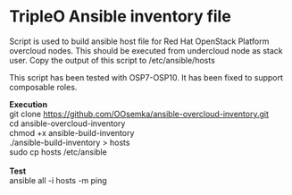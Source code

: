 # TripleO Ansible inventory file

Script is used to build ansible host file for Red Hat OpenStack Platform overcloud nodes. This should be executed from undercloud node as stack user. Copy the output of this script to /etc/ansible/hosts

This script has been tested with OSP7-OSP10. It has been fixed to support composable roles.

<b>Execution</b><br>
git clone https://github.com/OOsemka/ansible-overcloud-inventory.git <br>
cd ansible-overcloud-inventory<br>
chmod +x ansible-build-inventory<br>
./ansible-build-inventory > hosts<br>
sudo cp hosts /etc/ansible<br>
<br>
<b>Test</b><br>
ansible all -i hosts -m ping
